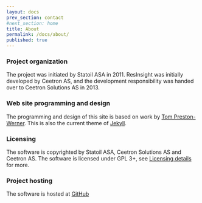 ```yaml
---
layout: docs
prev_section: contact
#next_section: home
title: About
permalink: /docs/about/
published: true
---
```



<p/>

### Project organization
The project was initiated by Statoil ASA in 2011. ResInsight was initially developed by Ceetron AS, and the development responsibility was handed over to Ceetron Solutions AS in 2013.

### Web site programming and design
The programming and design of this site is based on work by [Tom Preston-Werner](http://tom.preston-werner.com/). This is also the current theme of [Jekyll](http://jekyllrb.com/).

### Licensing
The software is copyrighted by Statoil ASA, Ceetron Solutions AS and Ceetron AS. The software is licensed under GPL 3+, see [Licensing details](https://github.com/OPM/ResInsight/blob/master/COPYING) for more.

### Project hosting
The software is hosted at [GitHub](https://github.com/OPM/ResInsight)

